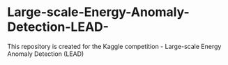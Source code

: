 # Large-scale-Energy-Anomaly-Detection-LEAD-
This repository is created for the Kaggle competition - Large-scale Energy Anomaly Detection (LEAD)
